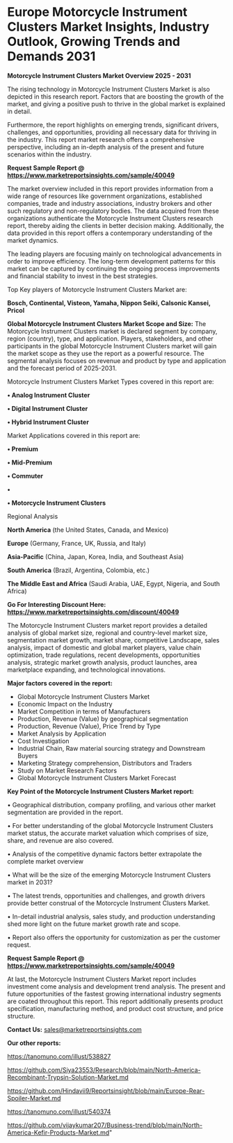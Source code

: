 # Europe Motorcycle Instrument Clusters Market Insights, Industry Outlook, Growing Trends and Demands 2031

<Strong> Motorcycle Instrument Clusters Market Overview 2025 - 2031</strong>

The rising technology in Motorcycle Instrument Clusters Market is also depicted in this research report. Factors that are boosting the growth of the market, and giving a positive push to thrive in the global market is explained in detail.

Furthermore, the report highlights on emerging trends, significant drivers, challenges, and opportunities, providing all necessary data for thriving in the industry. This report market research offers a comprehensive perspective, including an in-depth analysis of the present and future scenarios within the industry.

<strong>Request Sample Report @ <a href=https://www.marketreportsinsights.com/sample/40049>https://www.marketreportsinsights.com/sample/40049</a></strong>

The market overview included in this report provides information from a wide range of resources like government organizations, established companies, trade and industry associations, industry brokers and other such regulatory and non-regulatory bodies. The data acquired from these organizations authenticate the Motorcycle Instrument Clusters research report, thereby aiding the clients in better decision making. Additionally, the data provided in this report offers a contemporary understanding of the market dynamics.

The leading players are focusing mainly on technological advancements in order to improve efficiency. The long-term development patterns for this market can be captured by continuing the ongoing process improvements and financial stability to invest in the best strategies.

Top Key players of Motorcycle Instrument Clusters Market are:

<strong>Bosch, Continental, Visteon, Yamaha, Nippon Seiki, Calsonic Kansei, Pricol</strong>

<strong><b>Global Motorcycle Instrument Clusters Market Scope and Size:</b></strong>
The Motorcycle Instrument Clusters market is declared segment by company, region (country), type, and application. Players, stakeholders, and other participants in the global Motorcycle Instrument Clusters market will gain the market scope as they use the report as a powerful resource. The segmental analysis focuses on revenue and product by type and application and the forecast period of 2025-2031.

Motorcycle Instrument Clusters Market Types covered in this report are:

<strong>•  Analog Instrument Cluster

•  Digital Instrument Cluster

•  Hybrid Instrument Cluster</strong>

Market Applications covered in this report are:

<strong>•  Premium

•  Mid-Premium

•  Commuter

•  

•  Motorcycle Instrument Clusters</strong> 

Regional Analysis

<strong>North America</strong> (the United States, Canada, and Mexico)

<strong>Europe</strong> (Germany, France, UK, Russia, and Italy)

<strong>Asia-Pacific</strong> (China, Japan, Korea, India, and Southeast Asia)

<strong>South America</strong> (Brazil, Argentina, Colombia, etc.)

<strong>The Middle East and Africa</strong> (Saudi Arabia, UAE, Egypt, Nigeria, and South Africa)

<strong>Go For Interesting Discount Here: <a href=https://www.marketreportsinsights.com/discount/40049>https://www.marketreportsinsights.com/discount/40049</a></strong>

The Motorcycle Instrument Clusters market report provides a detailed analysis of global market size, regional and country-level market size, segmentation market growth, market share, competitive Landscape, sales analysis, impact of domestic and global market players, value chain optimization, trade regulations, recent developments, opportunities analysis, strategic market growth analysis, product launches, area marketplace expanding, and technological innovations.

<strong><b>Major factors covered in the report:</b></strong>
<ul>
  <li>Global Motorcycle Instrument Clusters Market </li>
  <li>Economic Impact on the Industry</li>
  <li>Market Competition in terms of Manufacturers</li>
  <li>Production, Revenue (Value) by geographical segmentation</li>
  <li>Production, Revenue (Value), Price Trend by Type</li>
  <li>Market Analysis by Application</li>
  <li>Cost Investigation</li>
  <li>Industrial Chain, Raw material sourcing strategy and Downstream Buyers</li>
  <li>Marketing Strategy comprehension, Distributors and Traders</li>
  <li>Study on Market Research Factors</li>
  <li>Global Motorcycle Instrument Clusters Market Forecast</li>
</ul>

<strong><b>Key Point of the Motorcycle Instrument Clusters Market report:</b></strong>

• Geographical distribution, company profiling, and various other market segmentation are provided in the report.

• For better understanding of the global Motorcycle Instrument Clusters market status, the accurate market valuation which comprises of size, share, and revenue are also covered.

• Analysis of the competitive dynamic factors better extrapolate the complete market overview

• What will be the size of the emerging Motorcycle Instrument Clusters market in 2031?

• The latest trends, opportunities and challenges, and growth drivers provide better construal of the Motorcycle Instrument Clusters Market.

• In-detail industrial analysis, sales study, and production understanding shed more light on the future market growth rate and scope.

• Report also offers the opportunity for customization as per the customer request.

<strong>Request Sample Report @ <a href=https://www.marketreportsinsights.com/sample/40049>https://www.marketreportsinsights.com/sample/40049</a></strong>

At last, the Motorcycle Instrument Clusters Market report includes investment come analysis and development trend analysis. The present and future opportunities of the fastest growing international industry segments are coated throughout this report. This report additionally presents product specification, manufacturing method, and product cost structure, and price structure.

<strong>Contact Us:</strong>
sales@marketreportsinsights.com

<strong>Our other reports:</strong>

<a href=https://tanomuno.com/illust/538827>https://tanomuno.com/illust/538827</a>

<a href=https://github.com/Siya23553/Research/blob/main/North-America-Recombinant-Trypsin-Solution-Market.md>https://github.com/Siya23553/Research/blob/main/North-America-Recombinant-Trypsin-Solution-Market.md</a>

<a href=https://github.com/Hindavii9/Reportsinsight/blob/main/Europe-Rear-Spoiler-Market.md>https://github.com/Hindavii9/Reportsinsight/blob/main/Europe-Rear-Spoiler-Market.md</a>

<a href=https://tanomuno.com/illust/540374>https://tanomuno.com/illust/540374</a>

<a href=https://github.com/vijaykumar207/Business-trend/blob/main/North-America-Kefir-Products-Market.md>https://github.com/vijaykumar207/Business-trend/blob/main/North-America-Kefir-Products-Market.md</a>"
